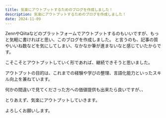 ```yaml
---
title: 気楽にアウトプットするためのブログを作成しました！
description: 気楽にアウトプットするためのブログを作成しました！
date: 2024-11-09
---
```


ZennやQiitaなどのプラットフォームでアウトプットするのもいいですが、もっと気軽に書ければと思い、このブログを作成しました。
と言うのも、記事の質やいいね数などを気にしてしまい、なかなか筆が進まないなと感じていたからです。

こそこそとアウトプットしていく形であれば、継続できそうと思いました。

アウトプットの目的は、これまでの経験や学びの整理、言語化能力といったスキル向上を兼ねています。

何かの間違いで見てくださった方への価値提供も出来たら良いですが、、

とりあえず、気楽にアウトプットしていきます。

よろしくお願いします。
